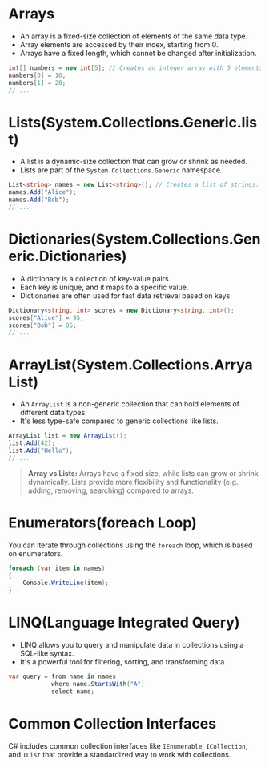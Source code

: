 # Arrays 
- An array is a fixed-size collection of elements of the same data type.
- Array elements are accessed by their index, starting from 0.
- Arrays have a fixed length, which cannot be changed after initialization.
```cs
int[] numbers = new int[5]; // Creates an integer array with 5 elements.
numbers[0] = 10;
numbers[1] = 20;
// ...
```
# Lists(System.Collections.Generic.list)
- A list is a dynamic-size collection that can grow or shrink as needed.
- Lists are part of the `System.Collections.Generic` namespace.
```cs
List<string> names = new List<string>(); // Creates a list of strings.
names.Add("Alice");
names.Add("Bob");
// ...
```
# Dictionaries(System.Collections.Generic.Dictionaries)
- A dictionary is a collection of key-value pairs.
- Each key is unique, and it maps to a specific value.
- Dictionaries are often used for fast data retrieval based on keys
```cs
Dictionary<string, int> scores = new Dictionary<string, int>();
scores["Alice"] = 95;
scores["Bob"] = 85;
// ...
```
# ArrayList(System.Collections.ArryaList)
- An `ArrayList` is a non-generic collection that can hold elements of different data types.
- It's less type-safe compared to generic collections like lists.
```cs
ArrayList list = new ArrayList();
list.Add(42);
list.Add("Hello");
// ...
```
>**Array vs Lists:** Arrays have a fixed size, while lists can grow or shrink dynamically.
 Lists provide more flexibility and functionality (e.g., adding, removing, searching) compared to arrays.
# Enumerators(foreach Loop)
You can iterate through collections using the `foreach` loop, which is based on enumerators.
```cs
foreach (var item in names)
{
    Console.WriteLine(item);
}
```
# LINQ(Language Integrated Query)
- LINQ allows you to query and manipulate data in collections using a SQL-like syntax.
- It's a powerful tool for filtering, sorting, and transforming data.
```cs
var query = from name in names
            where name.StartsWith("A")
            select name;
```
# Common Collection Interfaces
C# includes common collection interfaces like `IEnumerable`, `ICollection`, and `IList` that provide a standardized way to work with collections.

